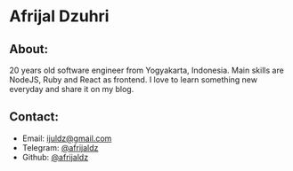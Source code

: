 # Afrijal Dzuhri

## About:

20 years old software engineer from Yogyakarta, Indonesia. Main skills are NodeJS, Ruby and React as frontend. I love to learn something new everyday and share it on my blog.

## Contact:

- Email: [ijuldz@gmail.com](mailto:ijuldz@gmail.com)
- Telegram: [@afrijaldz](https://t.me/afrijaldz)
- Github: [@afrijaldz](https://github.com/afrijaldz)